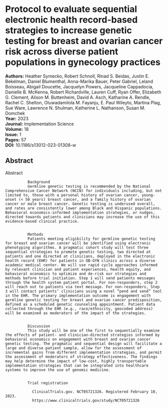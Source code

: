 # Protocol to evaluate sequential electronic health record-based strategies to increase genetic testing for breast and ovarian cancer risk across diverse patient populations in gynecology practices

**Authors:** Heather Symecko, Robert Schnoll, Rinad S. Beidas, Justin E. Bekelman, Daniel Blumenthal, Anna-Marika Bauer, Peter Gabriel, Leland Boisseau, Abigail Doucette, Jacquelyn Powers, Jacqueline Cappadocia, Danielle B. McKenna, Robert Richardville, Lauren Cuff, Ryan Offer, Elizabeth G. Clement, Alison M. Buttenheim, David A. Asch, Katharine A. Rendle, Rachel C. Shelton, Oluwadamilola M. Fayanju, E. Paul Wileyto, Martina Plag, Sue Ware, Lawrence N. Shulman, Katherine L. Nathanson, Susan M. Domchek  
**Year:** 2023  
**Journal:** Implementation Science  
**Volume:** 18  
**Issue:** 1  
**Pages:** 57  
**DOI:** 10.1186/s13012-023-01308-w  

## Abstract
Abstract
            
              Background
              Germline genetic testing is recommended by the National Comprehensive Cancer Network (NCCN) for individuals including, but not limited to, those with a personal history of ovarian cancer, young-onset (< 50 years) breast cancer, and a family history of ovarian cancer or male breast cancer. Genetic testing is underused overall, and rates are consistently lower among Black and Hispanic populations. Behavioral economics-informed implementation strategies, or nudges, directed towards patients and clinicians may increase the use of this evidence-based clinical practice.
            
            
              Methods
              Patients meeting eligibility for germline genetic testing for breast and ovarian cancer will be identified using electronic phenotyping algorithms. A pragmatic cohort study will test three sequential strategies to promote genetic testing, two directed at patients and one directed at clinicians, deployed in the electronic health record (EHR) for patients in OB-GYN clinics across a diverse academic medical center. We will use rapid cycle approaches informed by relevant clinician and patient experiences, health equity, and behavioral economics to optimize and de-risk our strategies and methods before trial initiation. Step 1 will send patients messages through the health system patient portal. For non-responders, step 2 will reach out to patients via text message. For non-responders, Step 3 will contact patients’ clinicians using a novel “pend and send” tool in the EHR. The primary implementation outcome is engagement with germline genetic testing for breast and ovarian cancer predisposition, defined as a scheduled genetic counseling appointment. Patient data collected through the EHR (e.g., race/ethnicity, geocoded address) will be examined as moderators of the impact of the strategies.
            
            
              Discussion
              This study will be one of the first to sequentially examine the effects of patient- and clinician-directed strategies informed by behavioral economics on engagement with breast and ovarian cancer genetic testing. The pragmatic and sequential design will facilitate a large and diverse patient sample, allow for the assessment of incremental gains from different implementation strategies, and permit the assessment of moderators of strategy effectiveness. The findings may help determine the impact of low-cost, highly transportable implementation strategies that can be integrated into healthcare systems to improve the use of genomic medicine.
            
            
              Trial registration
              
                ClinicalTrials.gov. NCT05721326. Registered February 10, 2023.
                https://www.clinicaltrials.gov/study/NCT05721326

